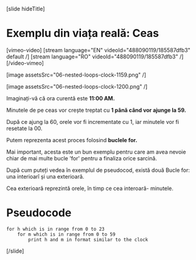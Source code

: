 [slide hideTitle]

# Exemplu din viața reală: Ceas

[vimeo-video]
[stream language="EN" videoId="488090119/185587dfb3" default /]
[stream language="RO" videoId="488090119/185587dfb3"  /]
[/video-vimeo]

[image assetsSrc="06-nested-loops-clock-1159.png" /]

[image assetsSrc="06-nested-loops-clock-1200.png" /]

Imaginați-vă că ora curentă este **11:00 AM.**

Minutele de pe ceas vor crește treptat cu **1 până când vor ajunge la 59.**

După ce ajung la 60, orele vor fi incrementate cu 1, iar minutele vor fi resetate la 00.

Putem reprezenta acest proces folosind **buclele for.**

Mai important, acesta este un bun exemplu pentru care am avea nevoie chiar de mai multe bucle 'for' pentru a finaliza orice sarcină.

După cum puteți vedea în exemplul de pseudocod, există două Bucle for: una interioarî și una exterioară.

Cea exterioară reprezintă orele, în timp ce cea interoară- minutele.

# Pseudocode
```
for h which is in range from 0 to 23
    for m which is in range from 0 to 59
        print h and m in format similar to the clock
```
[/slide]
